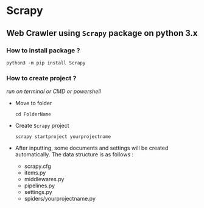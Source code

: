 # Scrapy
## Web Crawler using `Scrapy` package on python 3.x

### How to install package ?
  `python3 -m pip install Scrapy`

### How to create project ?
_run on terminal or CMD or powershell_
- Move to folder 

  `cd FolderName`
- Create `Scrapy` project

  `scrapy startproject yourprojectname`
- After inputting, some documents and settings will be created automatically. The data structure is as follows :

  * scrapy.cfg
  * items.py
  * middlewares.py
  * pipelines.py
  * settings.py
  * spiders/yourprojectname.py
